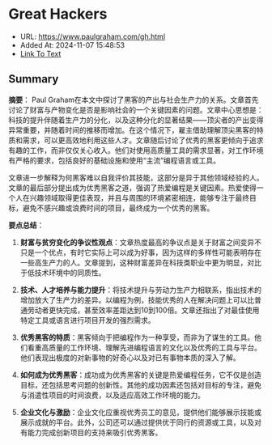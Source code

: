 # Great Hackers
- URL: https://www.paulgraham.com/gh.html
- Added At: 2024-11-07 15:48:53
- [Link To Text](2024-11-07-great-hackers_raw.md)

## Summary
**摘要**：
Paul Graham在本文中探讨了黑客的产出与社会生产力的关系。文章首先讨论了财富与产物变化是否是影响社会的一个关键因素的问题。文章中心思想是：科技的提升伴随着生产力的分化，以及这种分化的显著结果——顶尖者的产出变得异常重要，并随着时间的推移而增加。在这个情况下，雇主借助理解顶尖黑客的特质和需求，可以更高效地利用这些人才。文章随后讨论了优秀的黑客更倾向于追求有趣的工作，而非仅仅关心收入。他们对使用高质量工具的需求显著，对工作环境有严格的要求，包括良好的基础设施和使用“主流”编程语言或工具。

文章进一步解释为何黑客难以自我评价其技能，这部分是异于其他领域经验的人。文章的最后部分提出成为优秀黑客之道，强调了热爱编程是关键因素。热爱使得一个人在兴趣领域取得更佳表现，并且与周围的环境紧密相连，能够专注于最终目标，避免不感兴趣或浪费时间的项目，最终成为一个优秀的黑客。

**要点总结**：
1. **财富与贫穷变化的争议性观点**：文章热度最高的争议点是关于财富之间变异不只是一个优点，有时它实际上可以成为好事，因为这样的多样性可能表明存在一些高生产力的人。文章提到，这种财富差异在科技类职业中更为明显，对比于低技术环境中的同质性。

2. **技术、人才培养与能力提升**：将技术提升与劳动力生产力相联系，指出技术的增加放大了生产力的差异。以编程为例，技能优秀的人在解决问题上可以比普通劳动者更快完成，甚至效率差距达到10到100倍。文章还指出了对最佳使用特定工具或语言进行项目开发的强烈需求。

3. **优秀黑客的特质**：黑客倾向于把编程作为一种享受，而非为了谋生的工具。他们看重高质量的工作环境、理解先进编程语言的文化以及优秀的工具与平台。他们表现出极度的对新事物的好奇心以及对已有事物本质的深入了解。

4. **如何成为优秀黑客**：成功成为优秀黑客的关键是热爱编程任务，它不仅是创造目标，还包括思考问题的创新性。其他的成功因素还包括对目标的专注，避免与消遣性项目的时间浪费，以及适应高效工作环境的能力。

5. **企业文化与激励**：企业文化应重视优秀员工的意见，提供他们能够展示技能或展示成就的平台。此外，公司还可以通过提供优于同行的资源或工具，以及对有能力完成创新项目的支持来吸引优秀黑客。
